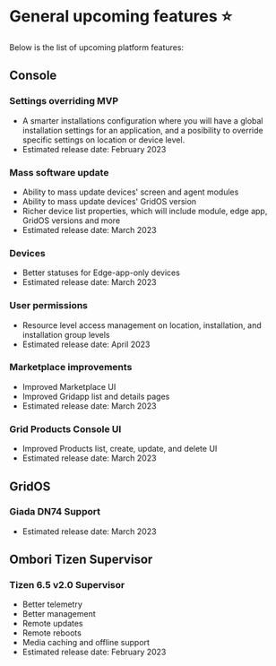# General upcoming features ⭐

Below is the list of upcoming platform features:

## Console

### Settings overriding MVP
- A smarter installations configuration where you will have a global installation settings for an application, and a posibility to override specific settings on location or device level.
- Estimated release date: February 2023

### Mass software update
- Ability to mass update devices' screen and agent modules
- Ability to mass update devices' GridOS version
- Richer device list properties, which will include module, edge app, GridOS versions and more
- Estimated release date: March 2023

### Devices
- Better statuses for Edge-app-only devices
- Estimated release date: March 2023

### User permissions
- Resource level access management on location, installation, and installation group levels
- Estimated release date: April 2023

### Marketplace improvements
- Improved Marketplace UI
- Improved Gridapp list and details pages
- Estimated release date: March 2023

### Grid Products Console UI
- Improved Products list, create, update, and delete UI
- Estimated release date: March 2023

## GridOS

### Giada DN74 Support
- Estimated release date: March 2023

## Ombori Tizen Supervisor

### Tizen 6.5 v2.0 Supervisor
- Better telemetry
- Better management
- Remote updates
- Remote reboots
- Media caching and offline support
- Estimated release date: February 2023

